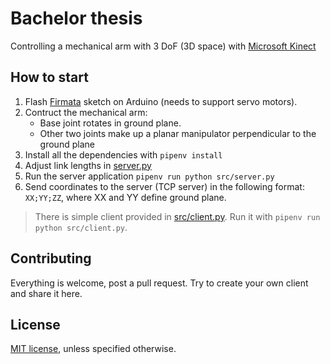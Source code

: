 # Bachelor thesis

Controlling a mechanical arm with 3 DoF (3D space) with [Microsoft Kinect](https://github.com/saleone/bachelor-kinect-client)

## How to start
1. Flash [Firmata](https://github.com/firmata/arduino) sketch on Arduino (needs to support servo motors).
2. Contruct the mechanical arm:
    * Base joint rotates in ground plane.
    * Other two joints make up a planar manipulator perpendicular to the ground plane
3. Install all the dependencies with `pipenv install`
4. Adjust link lengths in [server.py](./src/server.py)
5. Run the server application `pipenv run python src/server.py`
6. Send coordinates to the server (TCP server) in the following format: `XX;YY;ZZ`, where XX and YY define ground plane.

> There is simple client provided in [src/client.py](./src/client.py). Run it with `pipenv run python src/client.py`.

## Contributing
Everything is welcome, post a pull request. Try to create your own client and share it here.

## License
[MIT license](./LICENSE.md), unless specified otherwise. 
